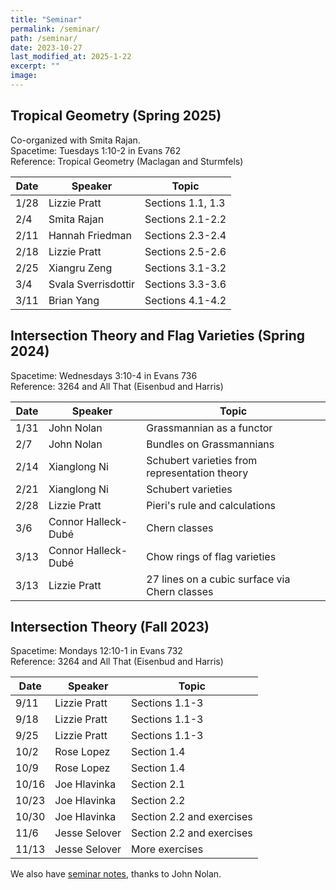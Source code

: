 ```yaml
---
title: "Seminar"
permalink: /seminar/
path: /seminar/
date: 2023-10-27
last_modified_at: 2025-1-22
excerpt: ""
image:
---
```

## Tropical Geometry (Spring 2025)
Co-organized with Smita Rajan. \
Spacetime: Tuesdays 1:10-2 in Evans 762 \
Reference: Tropical Geometry (Maclagan and Sturmfels)

| Date    | Speaker | Topic|
| -------- | ------- |------- |
|  1/28 | Lizzie Pratt  | Sections 1.1, 1.3 |
|  2/4 | Smita Rajan  | Sections 2.1-2.2 |
|  2/11 | Hannah Friedman | Sections 2.3-2.4 |
|  2/18 | Lizzie Pratt | Sections 2.5-2.6 |
|  2/25 | Xiangru Zeng| Sections 3.1-3.2 |
|  3/4  | Svala Sverrisdottir| Sections 3.3-3.6 |
|  3/11 | Brian Yang | Sections 4.1-4.2 |


## Intersection Theory and Flag Varieties (Spring 2024)
Spacetime: Wednesdays 3:10-4 in Evans 736 \
Reference: 3264 and All That (Eisenbud and Harris)


| Date    | Speaker | Topic|
| -------- | ------- |------- |
|  1/31 | John Nolan   | Grassmannian as a functor |
|  2/7 | John Nolan   | Bundles on Grassmannians |
|  2/14 | Xianglong Ni  | Schubert varieties from representation theory |
|  2/21 | Xianglong Ni  | Schubert varieties |
|  2/28 | Lizzie Pratt  | Pieri's rule and calculations |
|  3/6 | Connor Halleck-Dubé  | Chern classes |
|  3/13 | Connor Halleck-Dubé  | Chow rings of flag varieties |
|  3/13 | Lizzie Pratt | 27 lines on a cubic surface via Chern classes |

## Intersection Theory (Fall 2023)
Spacetime: Mondays 12:10-1 in Evans 732 \
Reference: 3264 and All That (Eisenbud and Harris)

| Date    | Speaker | Topic|
| -------- | ------- |------- |
|  9/11 | Lizzie Pratt   | Sections 1.1-3 |
|  9/18 | Lizzie Pratt   | Sections 1.1-3 |
| 9/25 | Lizzie Pratt     |Sections 1.1-3 |
| 10/2  | Rose Lopez  | Section 1.4 |
| 10/9  | Rose Lopez  | Section 1.4 |
| 10/16  | Joe Hlavinka   | Section 2.1 |
| 10/23  | Joe Hlavinka   | Section 2.2 |
| 10/30  | Joe Hlavinka   | Section 2.2 and exercises|
| 11/6  | Jesse Selover   | Section 2.2 and exercises |
| 11/13  | Jesse Selover   | More exercises |

We also have [seminar notes](https://github.com/eruditeandroid/3264notes), thanks to John Nolan.
